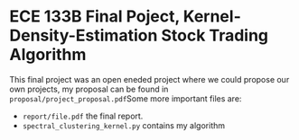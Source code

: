 # ECE 133B Final Poject, Kernel-Density-Estimation Stock Trading Algorithm
This final project was an open eneded project where we could propose our own projects, my proposal can be found in `proposal/project_proposal.pdf`Some more important files are:
- `report/file.pdf` the final report.
- `spectral_clustering_kernel.py` contains my algorithm
